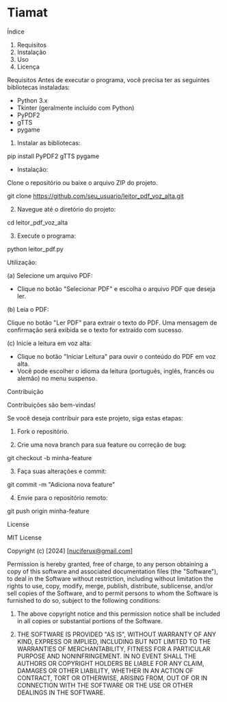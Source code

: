 # Tiamat 

Índice

1. Requisitos
2. Instalação
3. Uso
4. Licença

Requisitos
Antes de executar o programa, você precisa ter as seguintes bibliotecas instaladas:
- Python 3.x
- Tkinter (geralmente incluído com Python)
- PyPDF2
- gTTS
- pygame

1. Instalar as bibliotecas:

pip install PyPDF2 gTTS pygame

- Instalação: 

Clone o repositório ou baixe o arquivo ZIP do projeto.

git clone https://github.com/seu_usuario/leitor_pdf_voz_alta.git

2. Navegue até o diretório do projeto:

cd leitor_pdf_voz_alta

3. Execute o programa:

python leitor_pdf.py

Utilização:


(a) Selecione um arquivo PDF:  

- Clique no botão "Selecionar PDF" e escolha o arquivo PDF que deseja ler. 

(b) Leia o PDF: 

Clique no botão "Ler PDF" para extrair o texto do PDF. Uma mensagem de confirmação será exibida se o texto for extraído com sucesso. 

(c) Inicie a leitura em voz alta: 

- Clique no botão "Iniciar Leitura" para ouvir o conteúdo do PDF em voz alta. 
- Você pode escolher o idioma da leitura (português, inglês, francês ou alemão) no menu suspenso.

Contribuição

Contribuições são bem-vindas! 

Se você deseja contribuir para este projeto, siga estas etapas:

1. Fork o repositório.

2. Crie uma nova branch para sua feature ou correção de bug:

git checkout -b minha-feature

3. Faça suas alterações e commit:

git commit -m "Adiciona nova feature"

4. Envie para o repositório remoto:

git push origin minha-feature

License

MIT License

Copyright (c) [2024] [nuciferux@gmail.com]

Permission is hereby granted, free of charge, to any person obtaining a copy of this software and associated documentation files (the "Software"), to deal in the Software without restriction, including without limitation the rights to use, copy, modify, merge, publish, distribute, sublicense, and/or sell copies of the Software, and to permit persons to whom the Software is furnished to do so, subject to the following conditions:

1. The above copyright notice and this permission notice shall be included in all copies or substantial portions of the Software.

2. THE SOFTWARE IS PROVIDED "AS IS", WITHOUT WARRANTY OF ANY KIND, EXPRESS OR IMPLIED, INCLUDING BUT NOT LIMITED TO THE WARRANTIES OF MERCHANTABILITY, FITNESS FOR A PARTICULAR PURPOSE AND NONINFRINGEMENT. IN NO EVENT SHALL THE AUTHORS OR COPYRIGHT HOLDERS BE LIABLE FOR ANY CLAIM, DAMAGES OR OTHER LIABILITY, WHETHER IN AN ACTION OF CONTRACT, TORT OR OTHERWISE, ARISING FROM, OUT OF OR IN CONNECTION WITH THE SOFTWARE OR THE USE OR OTHER DEALINGS IN THE SOFTWARE.




